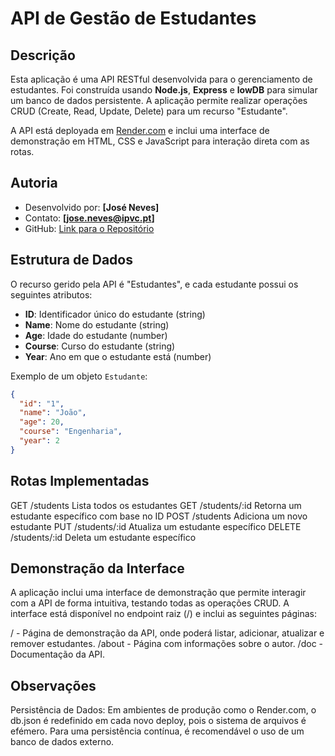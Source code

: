 # API de Gestão de Estudantes

## Descrição

Esta aplicação é uma API RESTful desenvolvida para o gerenciamento de estudantes. Foi construída usando **Node.js**, **Express** e **lowDB** para simular um banco de dados persistente. 
A aplicação permite realizar operações CRUD (Create, Read, Update, Delete) para um recurso "Estudante".

A API está deployada em [Render.com](https://restful-api-2bex.onrender.com/) e inclui uma interface de demonstração em HTML, CSS e JavaScript para interação direta com as rotas.

## Autoria

- Desenvolvido por: **[José Neves]**
- Contato: **[jose.neves@ipvc.pt]**
- GitHub: [Link para o Repositório](https://github.com/joseneves23/restful-api)

## Estrutura de Dados

O recurso gerido pela API é "Estudantes", e cada estudante possui os seguintes atributos:
- **ID**: Identificador único do estudante (string)
- **Name**: Nome do estudante (string)
- **Age**: Idade do estudante (number)
- **Course**: Curso do estudante (string)
- **Year**: Ano em que o estudante está (number)

Exemplo de um objeto `Estudante`:
```json
{
  "id": "1",
  "name": "João",
  "age": 20,
  "course": "Engenharia",
  "year": 2
}
```

## Rotas Implementadas
GET	/students	Lista todos os estudantes
GET	/students/:id	Retorna um estudante específico com base no ID
POST	/students	Adiciona um novo estudante
PUT	/students/:id	Atualiza um estudante específico
DELETE	/students/:id	Deleta um estudante específico	

## Demonstração da Interface
A aplicação inclui uma interface de demonstração que permite interagir com a API de forma intuitiva, testando todas as operações CRUD. 
A interface está disponível no endpoint raiz (/) e inclui as seguintes páginas:

/ - Página de demonstração da API, onde poderá listar, adicionar, atualizar e remover estudantes.
/about - Página com informações sobre o autor.
/doc - Documentação da API.

## Observações
Persistência de Dados: Em ambientes de produção como o Render.com, o db.json é redefinido em cada novo deploy, pois o sistema de arquivos é efémero. 
Para uma persistência contínua, é recomendável o uso de um banco de dados externo.
